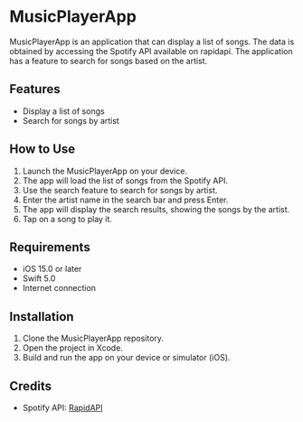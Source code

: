 # MusicPlayerApp
MusicPlayerApp is an application that can display a list of songs. The data is obtained by accessing the Spotify API available on rapidapi. The application has a feature to search for songs based on the artist.

## Features

- Display a list of songs
- Search for songs by artist

## How to Use

1. Launch the MusicPlayerApp on your device.
2. The app will load the list of songs from the Spotify API.
3. Use the search feature to search for songs by artist.
4. Enter the artist name in the search bar and press Enter.
5. The app will display the search results, showing the songs by the artist.
6. Tap on a song to play it.

## Requirements

- iOS 15.0 or later
- Swift 5.0
- Internet connection

## Installation

1. Clone the MusicPlayerApp repository.
2. Open the project in Xcode.
3. Build and run the app on your device or simulator (iOS).

## Credits

- Spotify API: [RapidAPI](https://rapidapi.com/Glavier/api/spotify23/)
